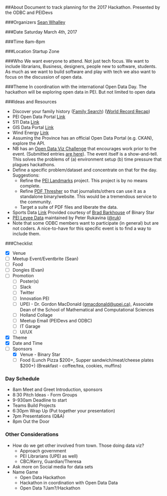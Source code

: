 ##About
Document to track planning for the 2017 Hackathon. Presented by the ODBC and PEIDevs

###Organizers
[Sean Whalley](https://twitter.com/seanWhalley21)

###Date 
Saturday March 4th, 2017

###Time
8am-8pm

###Location
Startup Zone

###Who
We want everyone to attend. Not just tech focus. We want to include librarians, Business, designers, people new to software, students.
As much as we want to build software and play with tech we also want to focus on the discussion of open data.

###Theme
In coordination with the international Open Data Day. The hackathon will be exploring open data in PEI. But not limited to open data

###Ideas and Resources
* Discover your family history ([Family Search](https://familysearch.org/indexing/)) ([World Record Recap](https://familysearch.org/blog/en/worldsrecordsrecap/))
* PEI Open Data Portal [Link](https://www.princeedwardisland.ca/en/search/site/?f%5B0%5D=type%3Aservice&f%5B1%5D=field_service_topics%3A2237)
* 511 Data [Link](https://www.princeedwardisland.ca/en/service/view-pei-511-road-conditions)
* GIS Data Portal [Link](http://www.gov.pe.ca/gis/)
* Wind Energy [Link](https://www.princeedwardisland.ca/en/service/view-peis-wind-energy-generation)
* Assuming the Province has an official Open Data Portal (e.g. CKAN), explore the API.
* NB has an [Open Data Viz Challenge](http://huddle.today/nbsprn-to-host-open-data-visualization-challenge/) that encourages work prior to the event. (Submitted entries [are here](http://www.govmakerconference.ca/vote/)). The event itself is a show-and-tell. This solves the problems of (a) environment setup (b) time pressure that plagues hackathons. 
* Define a specific problem/dataset and concentrate on that for the day. Suggestions:
    * Refine the [PEI Landmarks](http://peidevs.github.io/OpenDataBookClub/landmarks/landmarks.html) project. This project is by no means complete.
    * Refine [PDF Thresher](https://github.com/peidevs/OpenDataBookClub/tree/master/tools/PDF_Thresher) so that journalists/others can use it as a standalone binary/website. This would be a tremendous service to the community.
    * Target a suite of PDF files and liberate the data.
* Sports Data [Link](https://www.mysportsfeeds.com/) Provided courtesy of [Brad Barkhouse](https://twitter.com/mysportsfeeds) of Binary Star
* [PEI Levee Data](https://github.com/reinvented/levees) maintained by Peter Rukavina ([@ruk](https://twitter.com/ruk))
* Note that some ODBC members want to participate (in general) but are not coders. A nice-to-have for this specific event is to find a way to include them.

###Checklist
- [x] Venue
- [ ] Meetup Event/Eventbrite (Sean)
- [ ] Food
- [ ] Dongles (Evan)
- [ ] Promotion
   - [ ] Poster(s)
   - [ ] Slack
   - [ ] Twitter
   - [ ] Innovation PEI
   - [ ] UPEI - Dr. Gordon MacDonald (gmacdonald@upei.ca), Associate Dean of the School of Mathematical and Computational Sciences
   - [ ] Holland Collage
   - [ ] Meetup Email (PEIDevs and ODBC)
   - [ ] IT Garage
   - [ ] UI/UX
- [x] Theme
- [x] Date and Time
- [ ] Sponsors
   - [x] Venue - Binary Star
   - [ ] Food (Lunch Pizza $200+, Supper sandwich/meat/cheese plates $200+) (Breakfast - coffee/tea, cookies, muffins)
   
 ### Day Schedule
 - 8am Meet and Greet Introduction, sponsors
 - 8:30 Pitch Ideas - Form Groups
 - 9-930am Deadline to start
 - Teams Build Projects
 - 6:30pm Wrap Up (Put together your presentation)
 - 7pm Presentations (Q&A)
 - 8pm Out the Door

### Other Considerations
- How do we get other involved from town. Those doing data viz?
   - Approach government
   - PEI Librarians (UPEI as well)
   - CBC/Kerry, Guardian/Theresa
- Ask more on Social media for data sets
- Name Game
   - Open Data Hackathon
   - Hackathon in coordination with Open Data Data
   - Open Data ?Jam?/Hackathon
